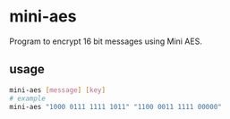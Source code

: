 # mini-aes
Program to encrypt 16 bit messages using Mini AES.

## usage
```bash
mini-aes [message] [key]
# example
mini-aes "1000 0111 1111 1011" "1100 0011 1111 00000"
```
